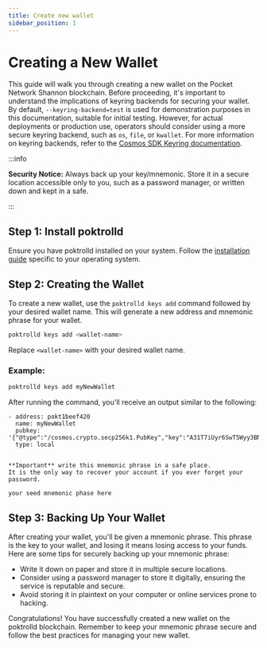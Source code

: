 ```yaml
---
title: Create new wallet
sidebar_position: 1
---
```


# Creating a New Wallet

This guide will walk you through creating a new wallet on the Pocket Network Shannon blockchain. Before proceeding, it's important to understand the implications of keyring backends for securing your wallet. By default, `--keyring-backend=test` is used for demonstration purposes in this documentation, suitable for initial testing. However, for actual deployments or production use, operators should consider using a more secure keyring backend, such as `os`, `file`, or `kwallet`. For more information on keyring backends, refer to the [Cosmos SDK Keyring documentation](https://docs.cosmos.network/main/user/run-node/keyring).

:::info

**Security Notice:** Always back up your key/mnemonic. Store it in a secure location accessible only to you, such as a password manager, or written down and kept in a safe.

:::

## Step 1: Install poktrolld

Ensure you have poktrolld installed on your system. Follow the [installation guide](./install-poktrolld) specific to your operating system.

## Step 2: Creating the Wallet

To create a new wallet, use the `poktrolld keys add` command followed by your desired wallet name. This will generate a new address and mnemonic phrase for your wallet.

```sh
poktrolld keys add <wallet-name>
```

Replace `<wallet-name>` with your desired wallet name.

### Example:

```sh
poktrolld keys add myNewWallet
```

After running the command, you'll receive an output similar to the following:

```plaintext
- address: pokt1beef420
  name: myNewWallet
  pubkey: '{"@type":"/cosmos.crypto.secp256k1.PubKey","key":"A31T7iUyr6SwT5Wyy3BNgRqlObq3FqYpW4cTAkfE+6c2"}'
  type: local


**Important** write this mnemonic phrase in a safe place.
It is the only way to recover your account if you ever forget your password.

your seed mnemonic phase here
```

## Step 3: Backing Up Your Wallet

After creating your wallet, you'll be given a mnemonic phrase. This phrase is the key to your wallet, and losing it means losing access to your funds. Here are some tips for securely backing up your mnemonic phrase:

- Write it down on paper and store it in multiple secure locations.
- Consider using a password manager to store it digitally, ensuring the service is reputable and secure.
- Avoid storing it in plaintext on your computer or online services prone to hacking.

Congratulations! You have successfully created a new wallet on the poktrolld blockchain. Remember to keep your mnemonic phrase secure and follow the best practices for managing your new wallet.
